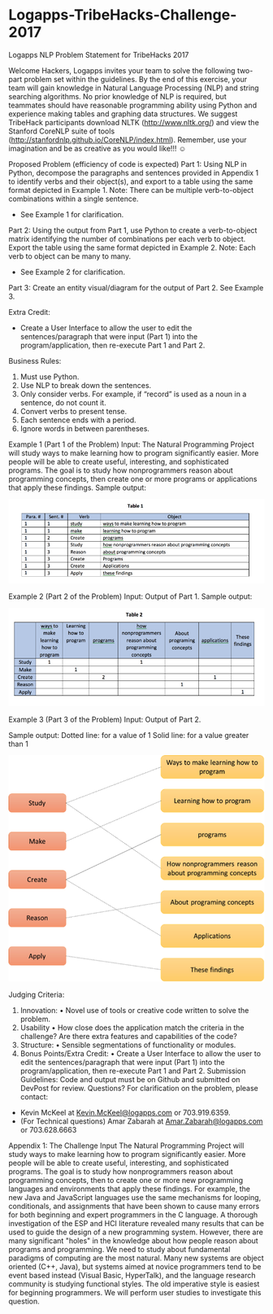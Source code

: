 # Logapps-TribeHacks-Challenge-2017
Logapps NLP Problem Statement for TribeHacks 2017

Welcome Hackers,
Logapps invites your team to solve the following two-part problem set within the guidelines. By the end of this exercise, your team will gain knowledge in Natural Language Processing (NLP) and string searching algorithms. No prior knowledge of NLP is required, but teammates should have reasonable programming ability using Python and experience making tables and graphing data structures. 
We suggest TribeHack participants download NLTK (http://www.nltk.org/) and view the Stanford CoreNLP suite of tools (http://stanfordnlp.github.io/CoreNLP/index.html).
Remember, use your imagination and be as creative as you would like!!! ☺ 



Proposed Problem (efficiency of code is expected)
Part 1: Using NLP in Python, decompose the paragraphs and sentences provided in Appendix 1 to identify verbs and their object(s), and export to a table using the same format depicted in Example 1. 
Note: There can be multiple verb-to-object combinations within a single sentence. 
* See Example 1 for clarification. 

Part 2: Using the output from Part 1, use Python to create a verb-to-object matrix identifying the number of combinations per each verb to object. Export the table using the same format depicted in Example 2. 
Note: Each verb to object can be many to many. 
* See Example 2 for clarification. 

Part 3: Create an entity visual/diagram for the output of Part 2. See Example 3.

Extra Credit:
-	Create a User Interface to allow the user to edit the sentences/paragraph that were input (Part 1) into the program/application, then re-execute Part 1 and Part 2.



Business Rules:
1.	Must use Python.
2.	Use NLP to break down the sentences.
3.	Only consider verbs. For example, if “record” is used as a noun in a sentence, do not count it.
4.	Convert verbs to present tense.
5.	Each sentence ends with a period.
6.	Ignore words in between parentheses. 



Example 1 (Part 1 of the Problem)
Input:
The Natural Programming Project will study ways to make learning how to program significantly easier. More people will be able to create useful, interesting, and sophisticated programs. The goal is to study how nonprogrammers reason about programming concepts, then create one or more programs or applications that apply these findings. 
Sample output:

![Table1](table1.png)



Example 2 (Part 2 of the Problem)
Input:
Output of Part 1.
Sample output:

![Table2](table2.png)



Example 3 (Part 3 of the Problem)
Input:
Output of Part 2.

Sample output:
Dotted line: for a value of 1
Solid line: for a value greater than 1

![Diagram1](Diagram1.png)



Judging Criteria:
1. Innovation:
•	Novel use of tools or creative code written to solve the problem.
2. Usability
•	How close does the application match the criteria in the challenge? Are there extra features and capabilities of the code?
3. Structure:
•	Sensible segmentations of functionality or modules.
4. Bonus Points/Extra Credit:
•	Create a User Interface to allow the user to edit the sentences/paragraph that were input (Part 1) into the program/application, then re-execute Part 1 and Part 2.
Submission Guidelines:
Code and output must be on Github and submitted on DevPost for review.
Questions?
For clarification on the problem, please contact:
-	Kevin McKeel at Kevin.McKeel@logapps.com or 703.919.6359.
-	(For Technical questions) Amar Zabarah at Amar.Zabarah@logapps.com or 703.628.6663





Appendix 1: The Challenge Input
The Natural Programming Project will study ways to make learning how to program significantly easier. More people will be able to create useful, interesting, and sophisticated programs. The goal is to study how nonprogrammers reason about programming concepts, then to create one or more new programming languages and environments that apply these findings. 
For example, the new Java and JavaScript languages use the same mechanisms for looping, conditionals, and assignments that have been shown to cause many errors for both beginning and expert programmers in the C language. 
A thorough investigation of the ESP and HCI literature revealed many results that can be used to guide the design of a new programming system. However, there are many significant "holes" in the knowledge about how people reason about programs and programming. We need to study about fundamental paradigms of computing are the most natural. Many new systems are object oriented (C++, Java), but systems aimed at novice programmers tend to be event based instead (Visual Basic, HyperTalk), and the language research community is studying functional styles. The old imperative style is easiest for beginning programmers. We will perform user studies to investigate this question. 
